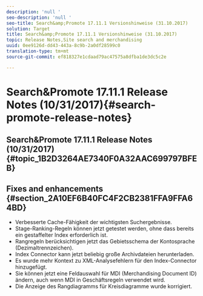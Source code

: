 ```yaml
---
description: 'null '
seo-description: 'null '
seo-title: Search&amp;Promote 17.11.1 Versionshinweise (31.10.2017)
solution: Target
title: Search&amp;Promote 17.11.1 Versionshinweise (31.10.2017)
topic: Release Notes,Site search and merchandising
uuid: 0ee9126d-dd43-443a-8c9b-2a0df28599c0
translation-type: tm+mt
source-git-commit: ef818327e1cdaad79ac47575a8dfba1de3dc5c2e

---
```



# Search&amp;Promote 17.11.1 Release Notes (10/31/2017){#search-promote-release-notes}

## Search&amp;Promote 17.11.1 Release Notes (10/31/2017) {#topic_1B2D3264AE7340F0A32AAC699797BFEB}

## Fixes and enhancements {#section_2A10EF6B40FC4F2CB2381FFA9FFA64BD}

* Verbesserte Cache-Fähigkeit der wichtigsten Suchergebnisse.
* Stage-Ranking-Regeln können jetzt getestet werden, ohne dass bereits ein gestaffelter Index erforderlich ist.
* Rangregeln berücksichtigen jetzt das Gebietsschema der Kontosprache (Dezimaltrennzeichen).
* Index Connector kann jetzt beliebig große Archivdateien herunterladen.
* Es wurde mehr Kontext zu XML-Analysefehlern für den Index-Connector hinzugefügt.
* Sie können jetzt eine Feldauswahl für MDI (Merchandising Document ID) ändern, auch wenn MDI in Geschäftsregeln verwendet wird.
* Die Anzeige des Rangdiagramms für Kreisdiagramme wurde korrigiert.

